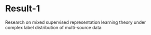 # Result-1
Research on mixed supervised representation learning theory under complex label distribution of multi-source data
